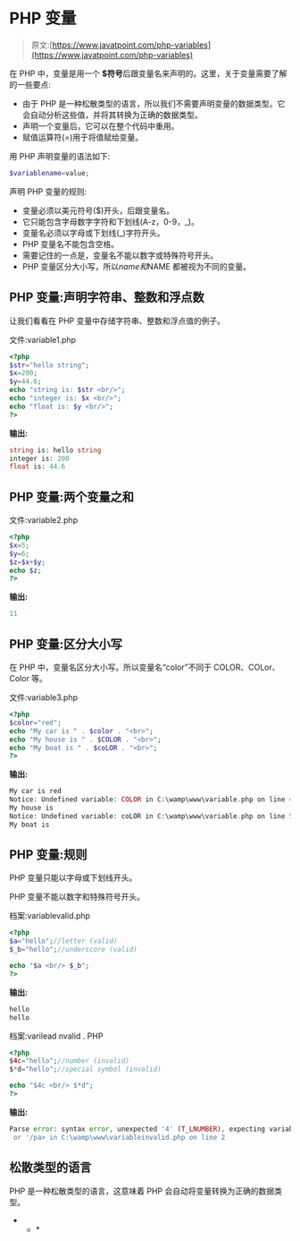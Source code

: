 # PHP 变量

> 原文:[https://www.javatpoint.com/php-variables](https://www.javatpoint.com/php-variables)

 <pa variable="" in="" php="" is="" a="" name="" of="" memory="" location="" that="" holds="" data.="" temporary="" storage="" used="" to="" store="" data="" temporarily.="" p="">在 PHP 中，变量是用一个 **$符号**后跟变量名来声明的。这里，关于变量需要了解的一些要点:

*   由于 PHP 是一种松散类型的语言，所以我们不需要声明变量的数据类型。它会自动分析这些值，并将其转换为正确的数据类型。
*   声明一个变量后，它可以在整个代码中重用。
*   赋值运算符(=)用于将值赋给变量。

用 PHP 声明变量的语法如下:

```php
$variablename=value;

```

声明 PHP 变量的规则:

*   变量必须以美元符号($)开头，后跟变量名。
*   它只能包含字母数字字符和下划线(A-z，0-9，_)。
*   变量名必须以字母或下划线(_)字符开头。
*   PHP 变量名不能包含空格。
*   需要记住的一点是，变量名不能以数字或特殊符号开头。
*   PHP 变量区分大小写，所以$name 和$NAME 都被视为不同的变量。

## PHP 变量:声明字符串、整数和浮点数

让我们看看在 PHP 变量中存储字符串、整数和浮点值的例子。

文件:variable1.php

```php
<?php
$str="hello string";
$x=200;
$y=44.6;
echo "string is: $str <br/>";
echo "integer is: $x <br/>";
echo "float is: $y <br/>";
?>

```

**输出:**

```php
string is: hello string
integer is: 200
float is: 44.6 

```

## PHP 变量:两个变量之和

文件:variable2.php

```php
<?php
$x=5;
$y=6;
$z=$x+$y;
echo $z;
?>

```

**输出:**

```php
11

```

## PHP 变量:区分大小写

在 PHP 中，变量名区分大小写。所以变量名“color”不同于 COLOR、COLor、Color 等。

文件:variable3.php

```php
<?php
$color="red";
echo "My car is " . $color . "<br>";
echo "My house is " . $COLOR . "<br>";
echo "My boat is " . $coLOR . "<br>";
?>

```

**输出:**

```php
My car is red
Notice: Undefined variable: COLOR in C:\wamp\www\variable.php on line 4
My house is 
Notice: Undefined variable: coLOR in C:\wamp\www\variable.php on line 5
My boat is 

```

## PHP 变量:规则

PHP 变量只能以字母或下划线开头。

PHP 变量不能以数字和特殊符号开头。

档案:variablevalid.php

```php
<?php
$a="hello";//letter (valid)
$_b="hello";//underscore (valid)

echo "$a <br/> $_b";
?>

```

**输出:**

```php
hello 
hello

```

档案:varilead nvalid . PHP

```php
<?php
$4c="hello";//number (invalid)
$*d="hello";//special symbol (invalid)

echo "$4c <br/> $*d";
?>

```

**输出:**

```php
Parse error: syntax error, unexpected '4' (T_LNUMBER), expecting variable (T_VARIABLE)
 or '/pa> in C:\wamp\www\variableinvalid.php on line 2

```

## 松散类型的语言

PHP 是一种松散类型的语言，这意味着 PHP 会自动将变量转换为正确的数据类型。

* * *</pa>
